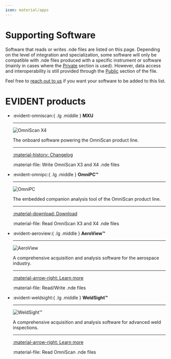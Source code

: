 ```yaml
---
icon: material/apps
---
```


# Supporting Software

Software that reads or writes .nde files are listed on this page. Depending on the level of integration and specialization, some software will only be compatible with .nde files produced with a specific instrument or software (mainly in cases where the [Private](../hdf5-structure/private-group.md) section is used). However, data access and interoperability is still provided through the [Public](../hdf5-structure/public-group.md) section of the file. 

Feel free to [reach out to us](mailto:nde_support@evidentscientific.com) if you want your software to be added to this list. 

# EVIDENT products

<div class="grid cards" markdown>

-   :evident-omniscan:{ .lg .middle } __MXU__

    ---

    ![OmniScan X4](../assets/images/supporting-software/OmniScan_X4.png)

    The onboard software powering the OmniScan product line.

    ---

    [:material-history: Changelog](evident/omniscan-mxu.md)

    :material-file: Write OmniScan X3 and X4 .nde files

-   :evident-omnipc:{ .lg .middle } __OmniPC&trade;__

    ---

    ![OmniPC](../assets/images/supporting-software/omnipc.png)

    The embedded companion analysis tool of the OmniScan product line.
    
    ---

    [:material-download: Download](https://ims.evidentscientific.com/en/downloads?product=OmniPC+6)

    :material-file: Read OmniScan X3 and X4 .nde files

-   :evident-aeroview:{ .lg .middle } __AeroView&trade;__

    ---

    ![AeroView](../assets/images/supporting-software/aeroview.png)

    A comprehensive acquisition and analysis software for the aerospace industry.
    
    ---

    [:material-arrow-right: Learn more](https://ims.evidentscientific.com/en/products/software/aeroview)

    :material-file: Read/Write .nde files

-   :evident-weldsight:{ .lg .middle } __WeldSight&trade;__

    ---
    ![WeldSight&trade;](../assets/images/supporting-software/weldsight.png)

    A comprehensive acquisition and analysis software for advanced weld inspections.
    
    ---

    [:material-arrow-right: Learn more](https://ims.evidentscientific.com/en/products/software/aeroview)

    :material-file: Read OmniScan .nde files


</div>